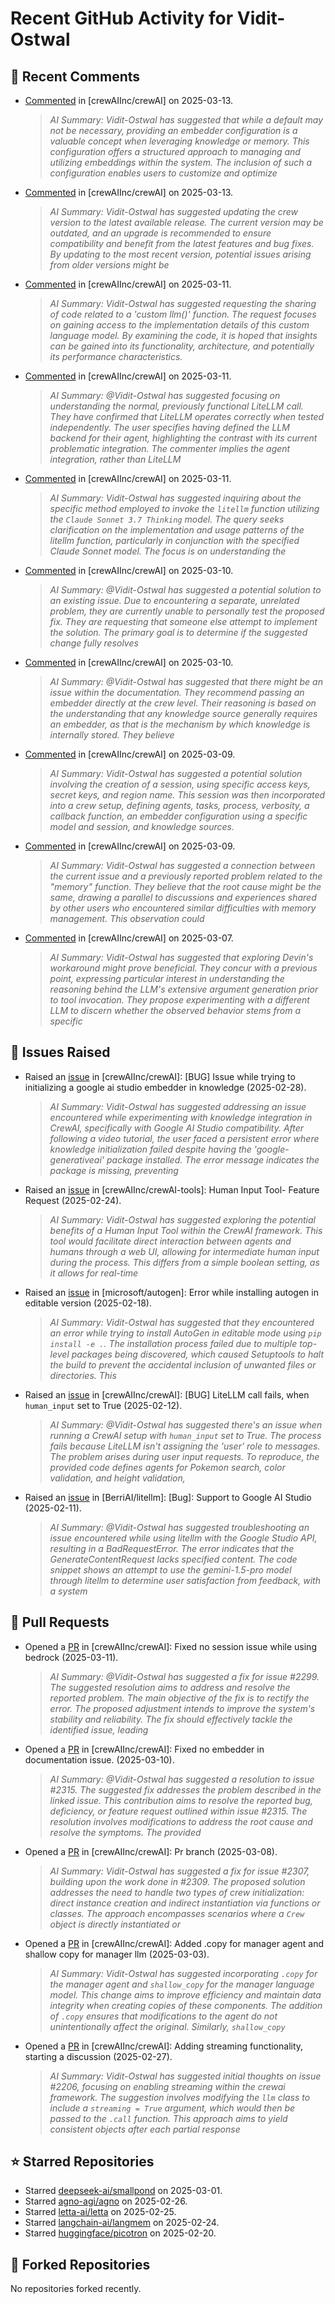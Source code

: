 # Recent GitHub Activity for Vidit-Ostwal

## 💬 Recent Comments
- [Commented](https://github.com/crewAIInc/crewAI/pull/2317#issuecomment-2720071374) in [crewAIInc/crewAI] on 2025-03-13.
  > *AI Summary: Vidit-Ostwal has suggested that while a default may not be necessary, providing an embedder configuration is a valuable concept when leveraging knowledge or memory. This configuration offers a structured approach to managing and utilizing embeddings within the system. The inclusion of such a configuration enables users to customize and optimize*
- [Commented](https://github.com/crewAIInc/crewAI/issues/2353#issuecomment-2719728243) in [crewAIInc/crewAI] on 2025-03-13.
  > *AI Summary: Vidit-Ostwal has suggested updating the crew version to the latest available release. The current version may be outdated, and an upgrade is recommended to ensure compatibility and benefit from the latest features and bug fixes. By updating to the most recent version, potential issues arising from older versions might be*
- [Commented](https://github.com/crewAIInc/crewAI/issues/2333#issuecomment-2713871910) in [crewAIInc/crewAI] on 2025-03-11.
  > *AI Summary: Vidit-Ostwal has suggested requesting the sharing of code related to a 'custom llm()' function. The request focuses on gaining access to the implementation details of this custom language model. By examining the code, it is hoped that insights can be gained into its functionality, architecture, and potentially its performance characteristics.*
- [Commented](https://github.com/crewAIInc/crewAI/issues/2323#issuecomment-2712558515) in [crewAIInc/crewAI] on 2025-03-11.
  > *AI Summary: @Vidit-Ostwal has suggested focusing on understanding the normal, previously functional LiteLLM call. They have confirmed that LiteLLM operates correctly when tested independently. The user specifies having defined the LLM backend for their agent, highlighting the contrast with its current problematic integration. The commenter implies the agent integration, rather than LiteLLM*
- [Commented](https://github.com/crewAIInc/crewAI/issues/2323#issuecomment-2712545138) in [crewAIInc/crewAI] on 2025-03-11.
  > *AI Summary: Vidit-Ostwal has suggested inquiring about the specific method employed to invoke the `litellm` function utilizing the `Claude Sonnet 3.7 Thinking` model. The query seeks clarification on the implementation and usage patterns of the litellm function, particularly in conjunction with the specified Claude Sonnet model. The focus is on understanding the*
- [Commented](https://github.com/crewAIInc/crewAI/issues/2315#issuecomment-2711305609) in [crewAIInc/crewAI] on 2025-03-10.
  > *AI Summary: @Vidit-Ostwal has suggested a potential solution to an existing issue. Due to encountering a separate, unrelated problem, they are currently unable to personally test the proposed fix. They are requesting that someone else attempt to implement the solution. The primary goal is to determine if the suggested change fully resolves*
- [Commented](https://github.com/crewAIInc/crewAI/issues/2315#issuecomment-2711290893) in [crewAIInc/crewAI] on 2025-03-10.
  > *AI Summary: @Vidit-Ostwal has suggested that there might be an issue within the documentation. They recommend passing an embedder directly at the crew level. Their reasoning is based on the understanding that any knowledge source generally requires an embedder, as that is the mechanism by which knowledge is internally stored. They believe*
- [Commented](https://github.com/crewAIInc/crewAI/issues/2299#issuecomment-2708734819) in [crewAIInc/crewAI] on 2025-03-09.
  > *AI Summary: Vidit-Ostwal has suggested a potential solution involving the creation of a session, using specific access keys, secret keys, and region name. This session was then incorporated into a crew setup, defining agents, tasks, process, verbosity, a callback function, an embedder configuration using a specific model and session, and knowledge sources.*
- [Commented](https://github.com/crewAIInc/crewAI/issues/2299#issuecomment-2708734402) in [crewAIInc/crewAI] on 2025-03-09.
  > *AI Summary: Vidit-Ostwal has suggested a connection between the current issue and a previously reported problem related to the "memory" function. They believe that the root cause might be the same, drawing a parallel to discussions and experiences shared by other users who encountered similar difficulties with memory management. This observation could*
- [Commented](https://github.com/crewAIInc/crewAI/issues/2288#issuecomment-2706538369) in [crewAIInc/crewAI] on 2025-03-07.
  > *AI Summary: Vidit-Ostwal has suggested that exploring Devin's workaround might prove beneficial. They concur with a previous point, expressing particular interest in understanding the reasoning behind the LLM's extensive argument generation prior to tool invocation. They propose experimenting with a different LLM to discern whether the observed behavior stems from a specific*

## 🐛 Issues Raised
- Raised an [issue](https://github.com/crewAIInc/crewAI/issues/2255) in [crewAIInc/crewAI]: [BUG] Issue while trying to initializing a google ai studio embedder in knowledge (2025-02-28).
  > *AI Summary: Vidit-Ostwal has suggested addressing an issue encountered while experimenting with knowledge integration in CrewAI, specifically with Google AI Studio compatibility. After following a video tutorial, the user faced a persistent error where knowledge initialization failed despite having the 'google-generativeai' package installed. The error message indicates the package is missing, preventing*
- Raised an [issue](https://github.com/crewAIInc/crewAI-tools/issues/223) in [crewAIInc/crewAI-tools]: Human Input Tool- Feature Request (2025-02-24).
  > *AI Summary: Vidit-Ostwal has suggested exploring the potential benefits of a Human Input Tool within the CrewAI framework. This tool would facilitate direct interaction between agents and humans through a web UI, allowing for intermediate human input during the process. This differs from a simple boolean setting, as it allows for real-time*
- Raised an [issue](https://github.com/microsoft/autogen/issues/5591) in [microsoft/autogen]: Error while installing autogen in editable version (2025-02-18).
  > *AI Summary: Vidit-Ostwal has suggested that they encountered an error while trying to install AutoGen in editable mode using `pip install -e .`. The installation process failed due to multiple top-level packages being discovered, which caused Setuptools to halt the build to prevent the accidental inclusion of unwanted files or directories. This*
- Raised an [issue](https://github.com/crewAIInc/crewAI/issues/2111) in [crewAIInc/crewAI]: [BUG] LiteLLM call fails, when `human_input` set to True (2025-02-12).
  > *AI Summary: @Vidit-Ostwal has suggested there's an issue when running a CrewAI setup with `human_input` set to True. The process fails because LiteLLM isn't assigning the 'user' role to messages. The problem arises during user input requests. To reproduce, the provided code defines agents for Pokemon search, color validation, and height validation,*
- Raised an [issue](https://github.com/BerriAI/litellm/issues/8467) in [BerriAI/litellm]: [Bug]: Support to Google AI Studio (2025-02-11).
  > *AI Summary: @Vidit-Ostwal has suggested troubleshooting an issue encountered while using litellm with the Google Studio API, resulting in a BadRequestError. The error indicates that the GenerateContentRequest lacks specified content. The code snippet shows an attempt to use the gemini-1.5-pro model through litellm to determine user satisfaction from feedback, with a system*

## 🚀 Pull Requests
- Opened a [PR](https://github.com/crewAIInc/crewAI/pull/2337) in [crewAIInc/crewAI]: Fixed no session issue while using bedrock (2025-03-11).
  > *AI Summary: @Vidit-Ostwal has suggested a fix for issue #2299. The suggested resolution aims to address and resolve the reported problem. The main objective of the fix is to rectify the error. The proposed adjustment intends to improve the system's stability and reliability. The fix should effectively tackle the identified issue, leading*
- Opened a [PR](https://github.com/crewAIInc/crewAI/pull/2317) in [crewAIInc/crewAI]: Fixed no embedder in documentation issue. (2025-03-10).
  > *AI Summary: @Vidit-Ostwal has suggested a resolution to issue #2315. The suggested fix addresses the problem described in the linked issue. This contribution aims to resolve the reported bug, deficiency, or feature request outlined within issue #2315. The resolution involves modifications to address the root cause and resolve the symptoms. The provided*
- Opened a [PR](https://github.com/crewAIInc/crewAI/pull/2312) in [crewAIInc/crewAI]: Pr branch (2025-03-08).
  > *AI Summary: Vidit-Ostwal has suggested a fix for issue #2307, building upon the work done in #2309. The proposed solution addresses the need to handle two types of crew initialization: direct instance creation and indirect instantiation via functions or classes. The approach encompasses scenarios where a `Crew` object is directly instantiated or*
- Opened a [PR](https://github.com/crewAIInc/crewAI/pull/2265) in [crewAIInc/crewAI]: Added .copy for manager agent and shallow copy for manager llm (2025-03-03).
  > *AI Summary: Vidit-Ostwal has suggested incorporating `.copy` for the manager agent and `shallow_copy` for the manager language model. This change aims to improve efficiency and maintain data integrity when creating copies of these components. The addition of `.copy` ensures that modifications to the agent do not unintentionally affect the original. Similarly, `shallow_copy`*
- Opened a [PR](https://github.com/crewAIInc/crewAI/pull/2247) in [crewAIInc/crewAI]: Adding streaming functionality, starting a discussion (2025-02-27).
  > *AI Summary: Vidit-Ostwal has suggested initial thoughts on issue #2206, focusing on enabling streaming within the crewai framework. The suggestion involves modifying the `llm` class to include a `streaming = True` argument, which would then be passed to the `.call` function. This approach aims to yield consistent objects after each partial response*

## ⭐ Starred Repositories
- Starred [deepseek-ai/smallpond](https://github.com/deepseek-ai/smallpond) on 2025-03-01.
- Starred [agno-agi/agno](https://github.com/agno-agi/agno) on 2025-02-26.
- Starred [letta-ai/letta](https://github.com/letta-ai/letta) on 2025-02-25.
- Starred [langchain-ai/langmem](https://github.com/langchain-ai/langmem) on 2025-02-24.
- Starred [huggingface/picotron](https://github.com/huggingface/picotron) on 2025-02-20.

## 🍴 Forked Repositories
No repositories forked recently.
